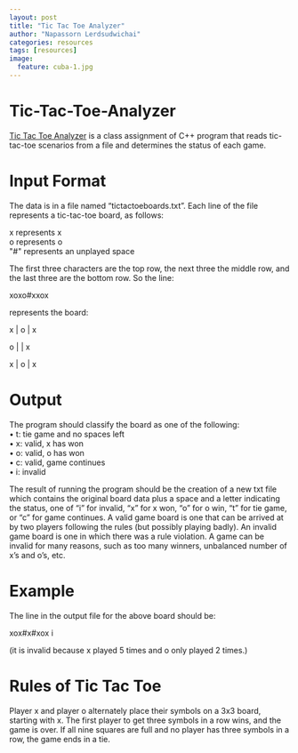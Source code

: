 ```yaml
---
layout: post
title: "Tic Tac Toe Analyzer"
author: "Napassorn Lerdsudwichai"
categories: resources
tags: [resources]
image:
  feature: cuba-1.jpg
---
```


# Tic-Tac-Toe-Analyzer
[Tic Tac Toe Analyzer](https://github.com/napassornl/Tic-Tac-Toe-Analyzer) is a class assignment of C++ program that reads tic-tac-toe scenarios from a file and determines the status of each game.

# Input Format
The data is in a file named “tictactoeboards.txt”. Each line of the file represents a tic-tac-toe board, as follows: 

x represents x  
o represents o  
"#" represents an unplayed space  

The first three characters are the top row, the next three the middle row, and the last three are the bottom row. 
So the line:  

xoxo#xxox    

represents the board:  

  x | o | x  
  
  o |   | x   
  
  x | o | x  

# Output
The program should classify the board as one of the following:  
• t: tie game and no spaces left  
• x: valid, x has won  
• o: valid, o has won  
• c: valid, game continues  
• i: invalid  

The result of running the program should be the creation of a new txt file which contains the original board data plus a space and a letter indicating the status, one of “i” for invalid, “x” for x won, “o” for o win, “t” for tie game, or “c” for game continues.
A valid game board is one that can be arrived at by two players following the rules (but possibly playing badly).
An invalid game board is one in which there was a rule violation. A game can be invalid for many reasons, such as too many winners, unbalanced number of x’s and o’s, etc.

# Example
The line in the output file for the above board should be:  

xox#x#xox i  

(it is invalid because x played 5 times and o only played 2 times.)  

# Rules of Tic Tac Toe
Player x and player o alternately place their symbols on a 3x3 board, starting with x. The first player to get three symbols in a row wins, and the game is over. If all nine squares are full and no player has three symbols in a row, the game ends in a tie.
